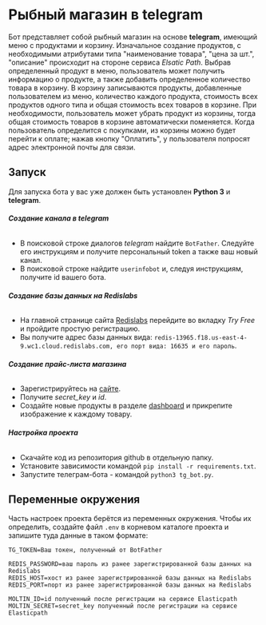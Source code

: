 #  Рыбный магазин в telegram #

Бот представляет собой рыбный магазин на основе __telegram__, имеющий меню с продуктами и корзину. Изначальное создание продуктов, с необходимыми атрибутами типа "наименование товара",  "цена за шт.", "описание" происходит на стороне сервиса _Elsatic Path_. Выбрав определенный продукт в меню, пользователь может получить информацию о продукте, а также добавить определенное количество товара в корзину. В корзину записываются продукты, добавленные пользователем из меню, количество каждого продукта, стоимость всех продуктов одного типа и общая стоимость всех товаров в корзине. При необходимости, пользователь может убрать продукт из корзины, тогда общая стоимость товаров в корзине автоматически поменяется. Когда пользователь определится с покупками, из корзины можно будет перейти к оплате; нажав кнопку "Оплатить", у пользователя попросят адрес электронной почты для связи.


## Запуск

Для запуска бота у вас уже должен быть установлен __Python 3__ и __telegram__.

###### **Создание канала в telegram**

- В поисковой строке диалогов _telegram_ найдите `BotFather`. Следуйте его инструкциям и получите персональный token а также ваш новый канал.
- В поисковой строке найдите `userinfobot` и, следуя инструкциям, получите id вашего бота.

###### **Создание базы данных на Redislabs**
- На главной странице сайта [Redislabs](https://redislabs.com) перейдите во вкладку _Try Free_ и пройдите простую регистрацию.
- Вы получите адрес базы данных вида: `redis-13965.f18.us-east-4-9.wc1.cloud.redislabs.com, его порт вида: 16635 и его пароль`.

###### **Создание прайс-листа магазина**
- Зарегистрируйтесь на [сайте](https://dashboard.elasticpath.com).
- Получите _secret_key_ и _id_.
- Создайте новые продукты в разделе [dashboard](https://dashboard.elasticpath.com/dashboard) и прикрепите изображение к каждому товару.

###### **Настройка проекта**
- Скачайте код из репозитория github в отдельную папку.
- Установите зависимости командой `pip install -r requirements.txt`.
- Запустите телеграм-бота - командой `python3 tg_bot.py`. 

## Переменные окружения
Часть настроек проекта берётся из переменных окружения. Чтобы их определить, создайте файл `.env` в корневом каталоге проекта и запишите туда данные в таком формате: 
```
TG_TOKEN=Ваш токен, полученный от BotFather

REDIS_PASSWORD=ваш пароль из ранее зарегистрированной базы данных на Redislabs
REDIS_HOST=хост из ранее зарегистрированной базы данных на Redislabs
REDIS_PORT=порт из ранее зарегистрированной базы данных на Redislabs

MOLTIN_ID=id полученный после регистрации на сервисе Elasticpath
MOLTIN_SECRET=secret_key полученный после регистрации на сервисе Elasticpath
```
